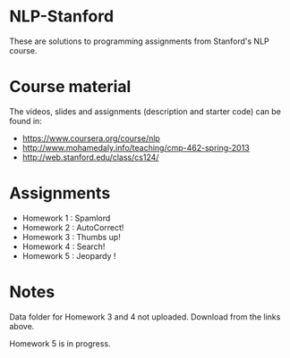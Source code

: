 # NLP-Stanford
These are solutions to programming assignments from Stanford's NLP course. 

# Course material
The videos, slides and assignments (description and starter code) can be found in:
* https://www.coursera.org/course/nlp
* http://www.mohamedaly.info/teaching/cmp-462-spring-2013 
* http://web.stanford.edu/class/cs124/

# Assignments
* Homework 1 : Spamlord
* Homework 2 : AutoCorrect!
* Homework 3 : Thumbs up!
* Homework 4 : Search!
* Homework 5 : Jeopardy !

# Notes
Data folder for Homework 3 and 4 not uploaded. Download from the links above.

Homework 5 is in progress.

